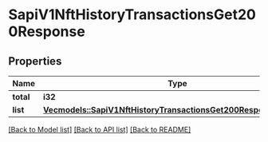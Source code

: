# SapiV1NftHistoryTransactionsGet200Response

## Properties

Name | Type | Description | Notes
------------ | ------------- | ------------- | -------------
**total** | **i32** |  | 
**list** | [**Vec<models::SapiV1NftHistoryTransactionsGet200ResponseListInner>**](_sapi_v1_nft_history_transactions_get_200_response_list_inner.md) |  | 

[[Back to Model list]](../README.md#documentation-for-models) [[Back to API list]](../README.md#documentation-for-api-endpoints) [[Back to README]](../README.md)


